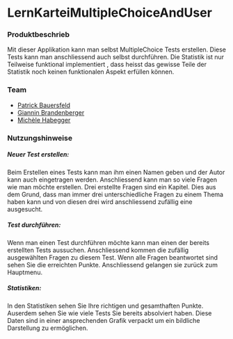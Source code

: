 # LernKarteiMultipleChoiceAndUser
### Produktbeschrieb
Mit dieser Applikation kann man selbst MultipleChoice Tests erstellen. Diese Tests kann man anschliessend auch selbst durchführen. Die Statistik ist nur Teilweise funktional implementiert , dass heisst das gewisse Teile der Statistik noch keinen funktionalen Aspekt erfüllen können. 
### Team
* [Patrick Bauersfeld](https://github.com/patrick-bau)
* [Giannin Brandenberger](https://github.com/MasterEvarior)
* [Michèle Habegger](https://github.com/Mischii)

### Nutzungshinweise
##### Neuer Test erstellen:
Beim Erstellen eines Tests kann man ihm einen Namen geben und der Autor kann auch eingetragen werden. Anschliessend kann man so viele Fragen wie man möchte erstellen. Drei erstellte Fragen sind ein Kapitel. Dies aus dem Grund, dass man immer drei unterschiedliche Fragen zu einem Thema haben kann und von diesen drei wird anschliessend zufällig eine ausgesucht. 
##### Test durchführen:
Wenn man einen Test durchführen möchte kann man einen der bereits erstellten Tests aussuchen. Anschliessend kommen die zufällig ausgewählten Fragen zu diesem Test. Wenn alle Fragen beantwortet sind sehen Sie die erreichten Punkte. Anschliessend gelangen sie zurück zum Hauptmenu.
##### Statistiken:
In den Statistiken sehen Sie Ihre richtigen und gesamthaften Punkte. Auserdem sehen Sie wie viele Tests Sie bereits absolviert haben. Diese Daten sind in einer ansprechenden Grafik verpackt um ein bildliche Darstellung zu ermöglichen.
